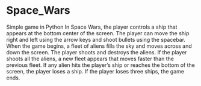 # Space_Wars
Simple game in Python
In Space Wars, the player controls a ship that appears at the bottom center of the screen. 
The player can move the ship right and left using the arrow keys and shoot bullets using the spacebar. 
When the game begins, a fleet of aliens fills the sky and moves across and down the screen. 
The player shoots and destroys the aliens. If the player shoots all the aliens, a new fleet appears 
that moves faster than the previous fleet. If any alien hits the player’s ship or reaches the bottom of the 
screen, the player loses a ship. If the player loses three ships, the game ends.



